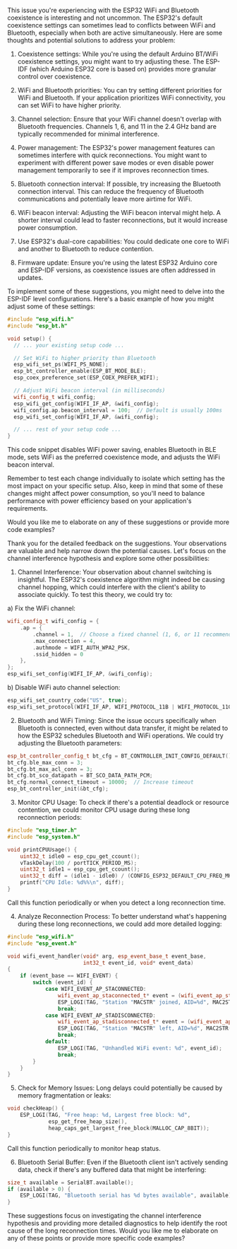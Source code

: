  This issue you're experiencing with the ESP32 WiFi and Bluetooth coexistence is interesting and not uncommon. The ESP32's default coexistence settings can sometimes lead to conflicts between WiFi and Bluetooth, especially when both are active simultaneously. Here are some thoughts and potential solutions to address your problem:

1. Coexistence settings: While you're using the default Arduino BT/WiFi coexistence settings, you might want to try adjusting these. The ESP-IDF (which Arduino ESP32 core is based on) provides more granular control over coexistence.

2. WiFi and Bluetooth priorities: You can try setting different priorities for WiFi and Bluetooth. If your application prioritizes WiFi connectivity, you can set WiFi to have higher priority.

3. Channel selection: Ensure that your WiFi channel doesn't overlap with Bluetooth frequencies. Channels 1, 6, and 11 in the 2.4 GHz band are typically recommended for minimal interference.

4. Power management: The ESP32's power management features can sometimes interfere with quick reconnections. You might want to experiment with different power save modes or even disable power management temporarily to see if it improves reconnection times.

5. Bluetooth connection interval: If possible, try increasing the Bluetooth connection interval. This can reduce the frequency of Bluetooth communications and potentially leave more airtime for WiFi.

6. WiFi beacon interval: Adjusting the WiFi beacon interval might help. A shorter interval could lead to faster reconnections, but it would increase power consumption.

7. Use ESP32's dual-core capabilities: You could dedicate one core to WiFi and another to Bluetooth to reduce contention.

8. Firmware update: Ensure you're using the latest ESP32 Arduino core and ESP-IDF versions, as coexistence issues are often addressed in updates.

To implement some of these suggestions, you might need to delve into the ESP-IDF level configurations. Here's a basic example of how you might adjust some of these settings:

```cpp
#include "esp_wifi.h"
#include "esp_bt.h"

void setup() {
  // ... your existing setup code ...

  // Set WiFi to higher priority than Bluetooth
  esp_wifi_set_ps(WIFI_PS_NONE);
  esp_bt_controller_enable(ESP_BT_MODE_BLE);
  esp_coex_preference_set(ESP_COEX_PREFER_WIFI);

  // Adjust WiFi beacon interval (in milliseconds)
  wifi_config_t wifi_config;
  esp_wifi_get_config(WIFI_IF_AP, &wifi_config);
  wifi_config.ap.beacon_interval = 100;  // Default is usually 100ms
  esp_wifi_set_config(WIFI_IF_AP, &wifi_config);

  // ... rest of your setup code ...
}
```

This code snippet disables WiFi power saving, enables Bluetooth in BLE mode, sets WiFi as the preferred coexistence mode, and adjusts the WiFi beacon interval.

Remember to test each change individually to isolate which setting has the most impact on your specific setup. Also, keep in mind that some of these changes might affect power consumption, so you'll need to balance performance with power efficiency based on your application's requirements.

Would you like me to elaborate on any of these suggestions or provide more code examples?

 Thank you for the detailed feedback on the suggestions. Your observations are valuable and help narrow down the potential causes. Let's focus on the channel interference hypothesis and explore some other possibilities:

1. Channel Interference:
Your observation about channel switching is insightful. The ESP32's coexistence algorithm might indeed be causing channel hopping, which could interfere with the client's ability to associate quickly. To test this theory, we could try to:

a) Fix the WiFi channel:
```cpp
wifi_config_t wifi_config = {
    .ap = {
        .channel = 1,  // Choose a fixed channel (1, 6, or 11 recommended)
        .max_connection = 4,
        .authmode = WIFI_AUTH_WPA2_PSK,
        .ssid_hidden = 0
    },
};
esp_wifi_set_config(WIFI_IF_AP, &wifi_config);
```

b) Disable WiFi auto channel selection:
```cpp
esp_wifi_set_country_code("US", true);
esp_wifi_set_protocol(WIFI_IF_AP, WIFI_PROTOCOL_11B | WIFI_PROTOCOL_11G | WIFI_PROTOCOL_11N);
```

2. Bluetooth and WiFi Timing:
Since the issue occurs specifically when Bluetooth is connected, even without data transfer, it might be related to how the ESP32 schedules Bluetooth and WiFi operations. We could try adjusting the Bluetooth parameters:

```cpp
esp_bt_controller_config_t bt_cfg = BT_CONTROLLER_INIT_CONFIG_DEFAULT();
bt_cfg.ble_max_conn = 3;
bt_cfg.bt_max_acl_conn = 3;
bt_cfg.bt_sco_datapath = BT_SCO_DATA_PATH_PCM;
bt_cfg.normal_connect_timeout = 10000;  // Increase timeout
esp_bt_controller_init(&bt_cfg);
```

3. Monitor CPU Usage:
To check if there's a potential deadlock or resource contention, we could monitor CPU usage during these long reconnection periods:

```cpp
#include "esp_timer.h"
#include "esp_system.h"

void printCPUUsage() {
    uint32_t idle0 = esp_cpu_get_ccount();
    vTaskDelay(100 / portTICK_PERIOD_MS);
    uint32_t idle1 = esp_cpu_get_ccount();
    uint32_t diff = (idle1 - idle0) / (CONFIG_ESP32_DEFAULT_CPU_FREQ_MHZ * 1000);
    printf("CPU Idle: %d%%\n", diff);
}
```

Call this function periodically or when you detect a long reconnection time.

4. Analyze Reconnection Process:
To better understand what's happening during these long reconnections, we could add more detailed logging:

```cpp
#include "esp_wifi.h"
#include "esp_event.h"

void wifi_event_handler(void* arg, esp_event_base_t event_base,
                        int32_t event_id, void* event_data)
{
    if (event_base == WIFI_EVENT) {
        switch (event_id) {
            case WIFI_EVENT_AP_STACONNECTED:
                wifi_event_ap_staconnected_t* event = (wifi_event_ap_staconnected_t*) event_data;
                ESP_LOGI(TAG, "Station "MACSTR" joined, AID=%d", MAC2STR(event->mac), event->aid);
                break;
            case WIFI_EVENT_AP_STADISCONNECTED:
                wifi_event_ap_stadisconnected_t* event = (wifi_event_ap_stadisconnected_t*) event_data;
                ESP_LOGI(TAG, "Station "MACSTR" left, AID=%d", MAC2STR(event->mac), event->aid);
                break;
            default:
                ESP_LOGI(TAG, "Unhandled WiFi event: %d", event_id);
                break;
        }
    }
}
```

5. Check for Memory Issues:
Long delays could potentially be caused by memory fragmentation or leaks:

```cpp
void checkHeap() {
    ESP_LOGI(TAG, "Free heap: %d, Largest free block: %d",
             esp_get_free_heap_size(),
             heap_caps_get_largest_free_block(MALLOC_CAP_8BIT));
}
```

Call this function periodically to monitor heap status.

6. Bluetooth Serial Buffer:
Even if the Bluetooth client isn't actively sending data, check if there's any buffered data that might be interfering:

```cpp
size_t available = SerialBT.available();
if (available > 0) {
    ESP_LOGI(TAG, "Bluetooth serial has %d bytes available", available);
}
```

These suggestions focus on investigating the channel interference hypothesis and providing more detailed diagnostics to help identify the root cause of the long reconnection times. Would you like me to elaborate on any of these points or provide more specific code examples?
